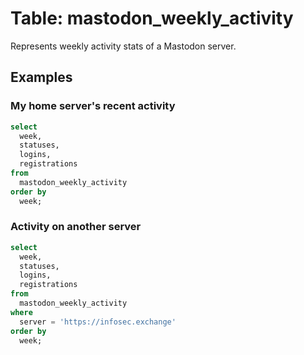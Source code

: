 # Table: mastodon_weekly_activity

Represents weekly activity stats of a Mastodon server.

## Examples

### My home server's recent activity

```sql
select
  week,
  statuses,
  logins,
  registrations
from
  mastodon_weekly_activity
order by
  week;
```

### Activity on another server

```sql
select
  week,
  statuses,
  logins,
  registrations
from
  mastodon_weekly_activity
where
  server = 'https://infosec.exchange'
order by
  week;
```
